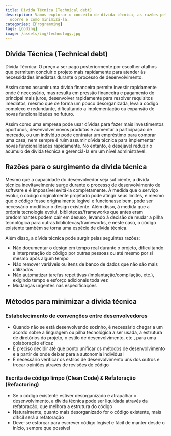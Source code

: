 ```yaml
---
title: Dívida Técnica (Technical debt)
description: Vamos explorar o conceito de dívida técnica, as razões pelas quais ela
  ocorre e como minimizá-la.
categories: [Programming]
tags: [Coding]
image: /assets/img/technology.jpg
---
```

## Dívida Técnica (Technical debt)
Dívida Técnica: O preço a ser pago posteriormente por escolher atalhos que permitem concluir o projeto mais rapidamente para atender às necessidades imediatas durante o processo de desenvolvimento.

Assim como assumir uma dívida financeira permite investir rapidamente onde é necessário, mas resulta em pressão financeira e pagamento do principal mais juros, desenvolver rapidamente para resolver requisitos imediatos, mesmo que de forma um pouco desorganizada, leva a código complexo e redundante, dificultando a implementação ou expansão de novas funcionalidades no futuro.

Assim como uma empresa pode usar dívidas para fazer mais investimentos oportunos, desenvolver novos produtos e aumentar a participação de mercado, ou um indivíduo pode contratar um empréstimo para comprar uma casa, nem sempre é ruim assumir dívida técnica para implementar novas funcionalidades rapidamente. No entanto, é desejável reduzir o acúmulo de dívida técnica e gerenciá-la em um nível administrável.

## Razões para o surgimento da dívida técnica
Mesmo que a capacidade do desenvolvedor seja suficiente, a dívida técnica inevitavelmente surge durante o processo de desenvolvimento de software e é impossível evitá-la completamente.
À medida que o serviço evolui, o código originalmente projetado pode atingir seus limites, e mesmo que o código fosse originalmente legível e funcionasse bem, pode ser necessário modificar o design existente.
Além disso, à medida que a própria tecnologia evolui, bibliotecas/frameworks que antes eram predominantes podem cair em desuso, levando à decisão de mudar a pilha tecnológica para outras bibliotecas/frameworks, e neste caso, o código existente também se torna uma espécie de dívida técnica.

Além disso, a dívida técnica pode surgir pelas seguintes razões:
- Não documentar o design em tempo real durante o projeto, dificultando a interpretação do código por outras pessoas ou até mesmo por si mesmo após algum tempo
- Não remover variáveis ou itens de banco de dados que não são mais utilizados
- Não automatizar tarefas repetitivas (implantação/compilação, etc.), exigindo tempo e esforço adicionais toda vez
- Mudanças urgentes nas especificações

## Métodos para minimizar a dívida técnica
### Estabelecimento de convenções entre desenvolvedores
- Quando não se está desenvolvendo sozinho, é necessário chegar a um acordo sobre a linguagem ou pilha tecnológica a ser usada, a estrutura de diretórios do projeto, o estilo de desenvolvimento, etc., para uma colaboração eficaz
- É preciso decidir até que ponto unificar os métodos de desenvolvimento e a partir de onde deixar para a autonomia individual
- É necessário verificar os estilos de desenvolvimento uns dos outros e trocar opiniões através de revisões de código

### Escrita de código limpo (Clean Code) & Refatoração (Refactoring)
- Se o código existente estiver desorganizado e atrapalhar o desenvolvimento, a dívida técnica pode ser liquidada através da refatoração, que melhora a estrutura do código
- Naturalmente, quanto mais desorganizado for o código existente, mais difícil será a refatoração
- Deve-se esforçar para escrever código legível e fácil de manter desde o início, sempre que possível
